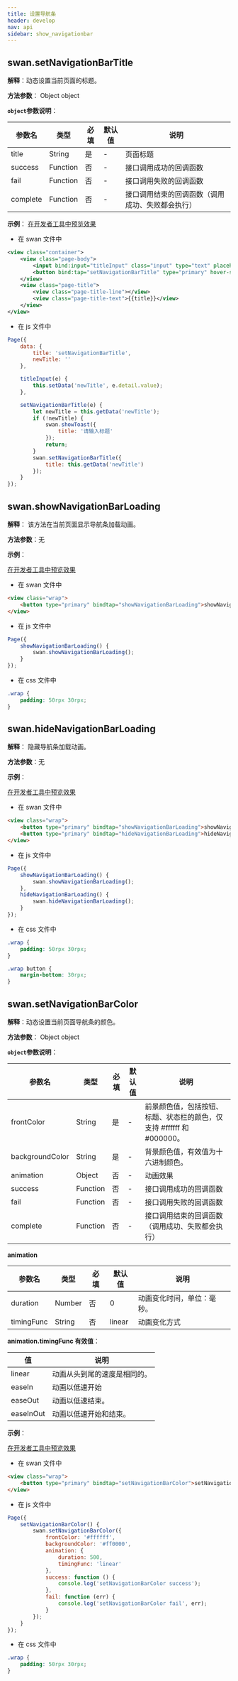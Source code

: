 ```yaml
---
title: 设置导航条
header: develop
nav: api
sidebar: show_navigationbar
---
```

## swan.setNavigationBarTitle

**解释**：动态设置当前页面的标题。

**方法参数**： Object object

**`object`参数说明**：

|参数名 |类型  |必填 | 默认值 |说明|
|---- | ---- | ---- | ----|----|
|title   |String|  是 |-|  页面标题|
|success |Function |   否 |-|   接口调用成功的回调函数|
|fail   | Function|    否 |-|   接口调用失败的回调函数|
|complete   | Function   | 否| -|   接口调用结束的回调函数（调用成功、失败都会执行）|

**示例**：
<a href="swanide://fragment/3ff8ec46ea66f6affc018216e83a03701560167567749" title="在开发者工具中预览效果" target="_self">在开发者工具中预览效果</a>

* 在 swan 文件中

```xml
<view class="container">
    <view class="page-body">
        <input bind:input="titleInput" class="input" type="text" placeholder="请输入页面标题并点击设置即可"/>
        <button bind:tap="setNavigationBarTitle" type="primary" hover-stop-propagation="true">设置</button>
    </view>
    <view class="page-title">
        <view class="page-title-line"></view>
        <view class="page-title-text">{{title}}</view>
    </view>
</view>
```

* 在 js 文件中

```js
Page({
    data: {
        title: 'setNavigationBarTitle',
        newTitle: ''
    },

    titleInput(e) {
        this.setData('newTitle', e.detail.value);
    },

    setNavigationBarTitle(e) {
        let newTitle = this.getData('newTitle');
        if (!newTitle) {
            swan.showToast({
                title: '请输入标题'
            });
            return;
        }
        swan.setNavigationBarTitle({
            title: this.getData('newTitle')
        });
    }
});
```

## swan.showNavigationBarLoading

**解释**： 该方法在当前页面显示导航条加载动画。

**方法参数**：无

**示例**：

<a href="swanide://fragment/3d496fc2607b3bd1b8ffedef5228609d1557728152780" title="在开发者工具中预览效果" target="_self">在开发者工具中预览效果</a>

* 在 swan 文件中

```html
<view class="wrap">
    <button type="primary" bindtap="showNavigationBarLoading">showNavigationBarLoading</button>
</view>
```

* 在 js 文件中

```js
Page({
    showNavigationBarLoading() {
        swan.showNavigationBarLoading();
    }
});
```
* 在 css 文件中

```css
.wrap {
    padding: 50rpx 30rpx;
}
```


## swan.hideNavigationBarLoading

**解释**： 隐藏导航条加载动画。

**方法参数**：无

**示例**：

<a href="swanide://fragment/0060abe0cf362da58c48f49c569351991557728006673" title="在开发者工具中预览效果" target="_self">在开发者工具中预览效果</a>

* 在 swan 文件中

```html
<view class="wrap">
    <button type="primary" bindtap="showNavigationBarLoading">showNavigationBarLoading</button>
    <button type="primary" bindtap="hideNavigationBarLoading">hideNavigationBarLoading</button>
</view>
```

* 在 js 文件中

```js
Page({
    showNavigationBarLoading() {
        swan.showNavigationBarLoading();
    },
    hideNavigationBarLoading() {
        swan.hideNavigationBarLoading();
    }
});
```
* 在 css 文件中

```css
.wrap {
    padding: 50rpx 30rpx;
}

.wrap button {
    margin-bottom: 30rpx;
}
```

## swan.setNavigationBarColor

**解释**：动态设置当前页面导航条的颜色。

**方法参数**： Object object

**`object`参数说明**：

|参数名 |类型  |必填 | 默认值 |说明|
|---- | ---- | ---- | ----|----|
|frontColor | String|  是  |-| 前景颜色值，包括按钮、标题、状态栏的颜色，仅支持 #ffffff 和 #000000。|
|backgroundColor| String | 是  |-| 背景颜色值，有效值为十六进制颜色。|
|animation  | Object  |否  |-| 动画效果|
|success |Function  |  否 |-|  接口调用成功的回调函数|
|fail|    Function |   否  |-| 接口调用失败的回调函数|
|complete|    Function |   否   |-|接口调用结束的回调函数（调用成功、失败都会执行）|

**animation**

|参数名 |类型  |必填 | 默认值 |说明|
|---- | ---- | ---- | ----|----|
| duration|Number | 否  |0|动画变化时间，单位：毫秒。|
|timingFunc|String | 否  |linear| 动画变化方式  |

**animation.timingFunc 有效值**：

|值  | 说明|
| ---- |---- |
|linear|  动画从头到尾的速度是相同的。|
|easeIn | 动画以低速开始|
|easeOut |动画以低速结束。|
|easeInOut  | 动画以低速开始和结束。|

<!-- **success返回参数说明**：

|参数名 |类型  |说明|
|---- | ---- |---- |
|errMsg | String  |调用结果| -->


**示例**：

<a href="swanide://fragment/0db7b37e85705e66e6f53956f0a7e5091557728238505" title="在开发者工具中预览效果" target="_self">在开发者工具中预览效果</a>

* 在 swan 文件中

```html
<view class="wrap">
    <button type="primary" bindtap="setNavigationBarColor">setNavigationBarColor</button>
</view>
```

* 在 js 文件中

```js
Page({
    setNavigationBarColor() {
        swan.setNavigationBarColor({
            frontColor: '#ffffff',
            backgroundColor: '#ff0000',
            animation: {
                duration: 500,
                timingFunc: 'linear'
            },
            success: function () {
                console.log('setNavigationBarColor success');
            },
            fail: function (err) {
                console.log('setNavigationBarColor fail', err);
            }
        });
    }
});
```
* 在 css 文件中

```css
.wrap {
    padding: 50rpx 30rpx;
}
```
